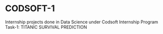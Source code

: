 # CODSOFT-1
Internship projects done in Data Science under Codsoft Internship Program
Task-1: TITANIC SURVIVAL PREDICTION

